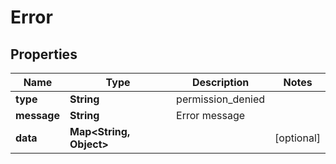 

# Error


## Properties

| Name | Type | Description | Notes |
|------------ | ------------- | ------------- | -------------|
|**type** | **String** | permission_denied |  |
|**message** | **String** | Error message |  |
|**data** | **Map&lt;String, Object&gt;** |  |  [optional] |



